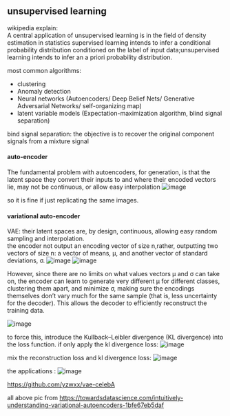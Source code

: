 unsupervised learning
------
wikipedia explain:   
A central application of unsupervised learning is in the field of density estimation in statistics
supervised learning intends to infer a conditional probability distribution 
conditioned on the label  of input data;unsupervised learning intends to infer an a priori probability distribution.

most common algorithms:
- clustering
- Anomaly detection
- Neural networks  (Autoencoders/ Deep Belief Nets/ Generative Adversarial Networks/ self-organizing map)
- latent variable models (Expectation-maximization algorithm, blind signal separation)

bind signal separation: the objective is to recover the original component signals from a mixture signal


#### auto-encoder

The fundamental problem with autoencoders, for generation, is that the latent space they convert their inputs to 
and where their encoded vectors lie, may not be continuous, or allow easy interpolation
![image](https://user-images.githubusercontent.com/19379550/64095477-78136600-cd91-11e9-996b-c64e2dc1f086.png)

so it is fine if just replicating the same images.

#### variational auto-encoder
VAE:  their latent spaces are, by design, continuous, allowing easy random sampling and interpolation.    
the encoder not output an encoding vector of size n,rather, outputting two vectors of size n: a vector of means, μ, 
and another vector of standard deviations, σ.
![image](https://user-images.githubusercontent.com/19379550/64095671-11db1300-cd92-11e9-82a0-aa8971a40490.png)
![image](https://user-images.githubusercontent.com/19379550/64095713-31723b80-cd92-11e9-8a2e-dcb9ec586b35.png)


However, since there are no limits on what values vectors μ and σ can take on, the encoder can learn to generate 
very different μ for different classes, clustering them apart, and minimize σ, making sure the encodings themselves 
don’t vary much for the same sample (that is, less uncertainty for the decoder). This allows the decoder to 
efficiently reconstruct the training data.

![image](https://user-images.githubusercontent.com/19379550/64095828-857d2000-cd92-11e9-9e1c-bf271aa4315b.png)

to force this, introduce the Kullback–Leibler divergence (KL divergence) into the loss function.
if only apply the kl divergence loss:
![image](https://user-images.githubusercontent.com/19379550/64095961-e86eb700-cd92-11e9-92d0-13b242959a20.png)

mix the reconstruction loss and kl divergence loss:
![image](https://user-images.githubusercontent.com/19379550/64096022-15bb6500-cd93-11e9-92f3-d3f31455e0ec.png)



the applications :
![image](https://user-images.githubusercontent.com/19379550/64096154-70ed5780-cd93-11e9-8d13-76f8971cfa2d.png)


https://github.com/yzwxx/vae-celebA


all above pic from https://towardsdatascience.com/intuitively-understanding-variational-autoencoders-1bfe67eb5daf